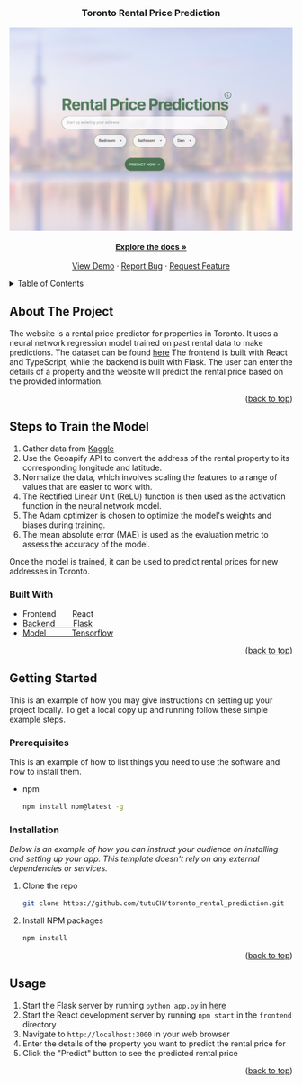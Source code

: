<!-- Improved compatibility of back to top link: See: https://github.com/othneildrew/Best-README-Template/pull/73 -->
<a name="readme-top"></a>
<!--
*** Thanks for checking out the Best-README-Template. If you have a suggestion
*** that would make this better, please fork the repo and create a pull request
*** or simply open an issue with the tag "enhancement".
*** Don't forget to give the project a star!
*** Thanks again! Now go create something AMAZING! :D
-->

<!-- PROJECT SHIELDS -->
<!--
*** I'm using markdown "reference style" links for readability.
*** Reference links are enclosed in brackets [ ] instead of parentheses ( ).
*** See the bottom of this document for the declaration of the reference variables
*** for contributors-url, forks-url, etc. This is an optional, concise syntax you may use.
*** https://www.markdownguide.org/basic-syn tax/#reference-style-links
-->

<!-- PROJECT LOGO -->
<br />
<div align="center">
  <!-- <a href="https://github.com/othneildrew/Best-README-Template">
    <img src="images/logo.png" alt="Logo" width="80" height="80">
  </a> -->

  <h3 align="center">Toronto Rental Price Prediction</h3>

  <p align="center">
    <div>
      <img src="./public/homepage.png"></img>
    </div>
    <br />
    <a href="https://github.com/tutuCH/toronto_rental_prediction"><strong>Explore the docs »</strong></a>
    <br />
    <br />
    <a href="https://tutuch.github.io/toronto_rental_prediction/">View Demo</a>
    ·
    <a href="https://github.com/tutuCH/toronto_rental_prediction/issues">Report Bug</a>
    ·
    <a href="https://github.com/tutuCH/toronto_rental_prediction/issues">Request Feature</a>
  </p>
</div>

<!-- TABLE OF CONTENTS -->
<details>
  <summary>Table of Contents</summary>
  <ol>
    <li>
      <a href="#about-the-project">About The Project</a>
      <ul>
        <li><a href="#built-with">Built With</a></li>
      </ul>
    </li>
    <li>
      <a href="#getting-started">Getting Started</a>
      <ul>
        <li><a href="#prerequisites">Prerequisites</a></li>
        <li><a href="#installation">Installation</a></li>
      </ul>
    </li>
    <li><a href="#usage">Usage</a></li>
  </ol>
</details>

<!-- ABOUT THE PROJECT -->
## About The Project

The website is a rental price predictor for properties in Toronto. It uses a neural network regression model trained on past rental data to make predictions. The dataset can be found <a href="https://www.kaggle.com/datasets/rajacsp/toronto-apartment-price?resource=download">here</a> The frontend is built with React and TypeScript, while the backend is built with Flask. The user can enter the details of a property and the website will predict the rental price based on the provided information.

<p align="right">(<a href="#readme-top">back to top</a>)</p>

## Steps to Train the Model
1. Gather data from <a href="https://www.kaggle.com/datasets/rajacsp/toronto-apartment-price?resource=download">Kaggle</a>
2. Use the Geoapify API to convert the address of the rental property to its corresponding longitude and latitude.
3. Normalize the data, which involves scaling the features to a range of values that are easier to work with.
4. The Rectified Linear Unit (ReLU) function is then used as the activation function in the neural network model.
5. The Adam optimizer is chosen to optimize the model's weights and biases during training.
6. The mean absolute error (MAE) is used as the evaluation metric to assess the accuracy of the model.

Once the model is trained, it can be used to predict rental prices for new addresses in Toronto.

### Built With

* Frontend &ensp;&ensp;&ensp; React
* <a href="https://github.com/tutuCH/toronto-rental-prediction-backend">Backend &ensp;&ensp;&ensp;&ensp;Flask</a>
* <a href="https://github.com/tutuCH/toronto_rental_prediction_model">Model &ensp;&ensp;&ensp;&ensp;&ensp;&ensp;Tensorflow</a>

<p align="right">(<a href="#readme-top">back to top</a>)</p>

<!-- GETTING STARTED -->
## Getting Started

This is an example of how you may give instructions on setting up your project locally.
To get a local copy up and running follow these simple example steps.

### Prerequisites

This is an example of how to list things you need to use the software and how to install them.

* npm

  ```sh
  npm install npm@latest -g
  ```

### Installation

_Below is an example of how you can instruct your audience on installing and setting up your app. This template doesn't rely on any external dependencies or services._

1. Clone the repo

   ```sh
   git clone https://github.com/tutuCH/toronto_rental_prediction.git
   ```

2. Install NPM packages

   ```sh
   npm install
   ```


<p align="right">(<a href="#readme-top">back to top</a>)</p>

<!-- USAGE EXAMPLES -->
## Usage

1. Start the Flask server by running `python app.py` in <a href="https://github.com/tutuCH/toronto-rental-prediction-backend">here</a>
2. Start the React development server by running `npm start` in the `frontend` directory
3. Navigate to `http://localhost:3000` in your web browser
4. Enter the details of the property you want to predict the rental price for
5. Click the "Predict" button to see the predicted rental price

<p align="right">(<a href="#readme-top">back to top</a>)</p>
